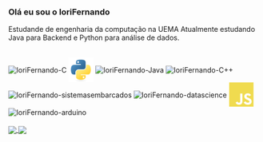 ### Olá eu sou o IoriFernando
Estudande de engenharia da computação na UEMA
Atualmente estudando Java para Backend e Python para análise de dados.
<div style="display: center"><br>
 
  <img align="center" alt="IoriFernando-C" height="50" width="50" src="https://cdn.worldvectorlogo.com/logos/c-1.svg">
  <img align="center" alt="IoriFernando-Python" height="50" width="50" src="https://raw.githubusercontent.com/devicons/devicon/master/icons/python/python-original.svg">
    <img align="center" alt="IoriFernando-Java" height="50" width="50" src="https://www.svgrepo.com/show/184143/java.svg">
  <img align="center" alt="IoriFernando-C++" height="50" width="50" src="https://raw.githubusercontent.com/jmnote/z-icons/master/svg/cpp.svg">
  <img align="center" alt="IoriFernando-sistemasembarcados" height="50" width="50" src="https://cdn-icons-png.flaticon.com/128/7459/7459355.png">
  <img align="center" alt="IoriFernando-datascience" height="50" width="50" src="https://cdn-icons-png.flaticon.com/128/2821/2821637.png">
  <img align="center" alt="IoriFernando-JS" height="50" width="50" src="https://raw.githubusercontent.com/devicons/devicon/master/icons/javascript/javascript-plain.svg">
  <img align="center" alt="IoriFernando-arduino" height="50" width="60" src= "https://upload.wikimedia.org/wikipedia/commons/thumb/8/87/Arduino_Logo.svg/720px-Arduino_Logo.svg.png">




</div>

<br>

<div>
  <a href ="https://github.com/IoriFernando">
  <img height=150 align="center" src="https://github-readme-stats.vercel.app/api?username=IoriFernando&show_icons=true&theme=dark"/>
  <img height=150 w align="center" src="https://github-readme-stats.vercel.app/api/top-langs/?username=IoriFernando&layout=compact">
</div>

## ##



